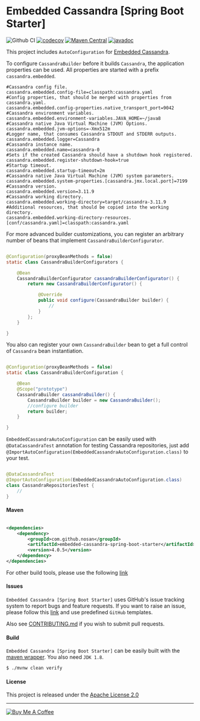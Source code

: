 # Embedded Cassandra [Spring Boot Starter] 
![Github CI](https://github.com/nosan/embedded-cassandra-spring-boot-starter/workflows/build/badge.svg)
[![codecov](https://codecov.io/gh/nosan/embedded-cassandra-spring-boot-starter/branch/master/graph/badge.svg?token=SNW1ICHYXL)](https://codecov.io/gh/nosan/embedded-cassandra-spring-boot-starter)
[![Maven Central](https://maven-badges.herokuapp.com/maven-central/com.github.nosan/embedded-cassandra-spring-boot-starter/badge.svg)](https://maven-badges.herokuapp.com/maven-central/com.github.nosan/embedded-cassandra-spring-boot-starter/)
[![javadoc](https://javadoc.io/badge2/com.github.nosan/embedded-cassandra-spring-boot-autoconfigure/javadoc.svg)](https://javadoc.io/doc/com.github.nosan/embedded-cassandra-spring-boot-autoconfigure)


This project includes `AutoConfiguration` for [Embedded Cassandra](https://github.com/nosan/embedded-cassandra).

To configure `CassandraBuilder` before it builds `Cassandra`, the application 
properties can be used. All properties are started with a prefix `cassandra.embedded`.


```properties
#Cassandra config file.
cassandra.embedded.config-file=classpath:cassandra.yaml
#Config properties, that should be merged with properties from cassandra.yaml.
cassandra.embedded.config-properties.native_transport_port=9042
#Cassandra environment variables.
cassandra.embedded.environment-variables.JAVA_HOME=~/java8
#Cassandra native Java Virtual Machine (JVM) Options.
cassandra.embedded.jvm-options=-Xmx512m
#Logger name, that consumes Cassandra STDOUT and STDERR outputs.
cassandra.embedded.logger=Cassandra
#Cassandra instance name.
cassandra.embedded.name=cassandra-0
#Sets if the created Cassandra should have a shutdown hook registered.
cassandra.embedded.register-shutdown-hook=true
#Startup timeout.
cassandra.embedded.startup-timeout=2m
#Cassandra native Java Virtual Machine (JVM) system parameters.
cassandra.embedded.system-properties.[cassandra.jmx.local.port]=7199
#Cassandra version.
cassandra.embedded.version=3.11.9
#Cassandra working directory.
cassandra.embedded.working-directory=target/cassandra-3.11.9
#Additional resources, that should be copied into the working directory.
cassandra.embedded.working-directory-resources.[conf/cassandra.yaml]=classpath:cassandra.yaml
```

For more advanced builder customizations, you can register an arbitrary number of beans that
implement `CassandraBuilderConfigurator`.

```java

@Configuration(proxyBeanMethods = false)
static class CassandraBuilderConfigurators {

	@Bean
	CassandraBuilderConfigurator cassandraBuilderConfigurator() {
		return new CassandraBuilderConfigurator() {

			@Override
			public void configure(CassandraBuilder builder) {
				//
			}
		};
	}

}
```

You also can register your own `CassandraBuilder` bean to get a full control of `Cassandra` bean instantiation.

```java

@Configuration(proxyBeanMethods = false)
static class CassandraBuilderConfiguration {

	@Bean
	@Scope("prototype")
	CassandraBuilder cassandraBuilder() {
		CassandraBuilder builder = new CassandraBuilder();
		//configure builder
		return builder;
	}

}
```

`EmbeddedCassandraAutoConfiguration` can be easily used with `@DataCassandraTest` annotation for testing Cassandra
repositories, just add `@ImportAutoConfiguration(EmbeddedCassandraAutoConfiguration.class)` to your test.

```java

@DataCassandraTest
@ImportAutoConfiguration(EmbeddedCassandraAutoConfiguration.class)
class CassandraRepositoriesTest {
	//
}
```

#### Maven

```xml

<dependencies>
    <dependency>
        <groupId>com.github.nosan</groupId>
        <artifactId>embedded-cassandra-spring-boot-starter</artifactId>
        <version>4.0.5</version>
    </dependency>
</dependencies>
```

For other build tools, please use the following [link](https://search.maven.org/artifact/com.github.nosan/embedded-cassandra-spring-boot-starter/4.0.4/jar)

#### Issues

`Embedded Cassandra [Spring Boot Starter]` uses GitHub's issue tracking system to report bugs and feature
requests. If you want to raise an issue, please follow this [link](https://github.com/nosan/embedded-cassandra-spring-boot-starter/issues)
and use predefined `GitHub` templates.

Also see [CONTRIBUTING.md](CONTRIBUTING.md) if you wish to submit pull requests.


#### Build

`Embedded Cassandra [Spring Boot Starter]` can be easily built with the [maven wrapper](https://github.com/takari/maven-wrapper). You also need `JDK 1.8`.

```bash
$ ./mvnw clean verify
```

#### License

This project  is released under the [Apache License 2.0](https://www.apache.org/licenses/LICENSE-2.0)

___
<a href="https://www.buymeacoffee.com/nosan" target="_blank"><img src="https://www.buymeacoffee.com/assets/img/custom_images/white_img.png" alt="Buy Me A Coffee"></a>
